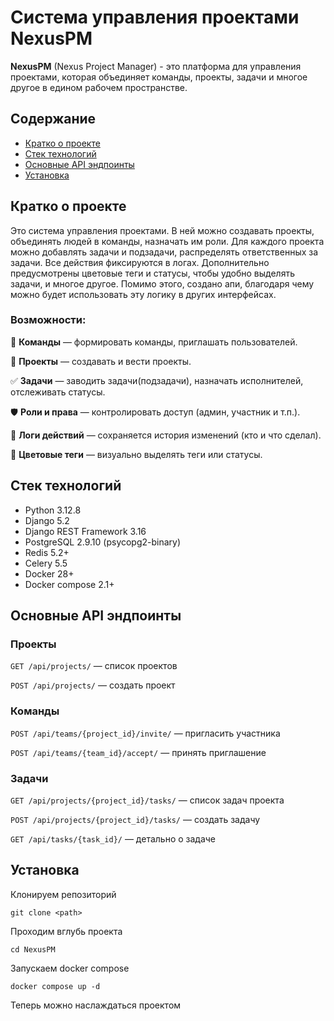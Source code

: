 # Система управления проектами NexusPM

**NexusPM** (Nexus Project Manager) - это платформа для управления проектами, 
которая объединяет команды, проекты, задачи и многое другое в едином рабочем пространстве.

## Содержание

* [Кратко о проекте](#кратко-о-проекте)
* [Стек технологий](#стек-технологий)
* [Основные API эндпоинты](#основные-api-эндпоинты)
* [Установка](#установка)

## 


## Кратко о проекте

Это система управления проектами. В ней можно создавать проекты, объединять людей в команды, назначать им роли. Для каждого проекта можно добавлять задачи и подзадачи, распределять ответственных за задачи. Все действия фиксируются в логах. Дополнительно предусмотрены цветовые теги и статусы,
чтобы удобно выделять задачи, и многое другое. Помимо этого, создано апи, благодаря чему можно будет использовать эту логику в других интерфейсах.

### Возможности:

👥 **Команды** — формировать команды, приглашать пользователей.

📌 **Проекты** — создавать и вести проекты.

✅ **Задачи** — заводить задачи(подзадачи), назначать исполнителей, отслеживать статусы.

🛡 **Роли и права** — контролировать доступ (админ, участник и т.п.).

📝 **Логи действий** — сохраняется история изменений (кто и что сделал).

🎨 **Цветовые теги** — визуально выделять теги или статусы.



## Стек технологий

* Python 3.12.8
* Django 5.2
* Django REST Framework 3.16
* PostgreSQL 2.9.10 (psycopg2-binary)
* Redis 5.2+
* Celery 5.5
* Docker 28+
* Docker compose 2.1+


## Основные API эндпоинты
### Проекты

`GET /api/projects/` — список проектов

`POST /api/projects/` — создать проект

### Команды

`POST /api/teams/{project_id}/invite/` — пригласить участника

`POST /api/teams/{team_id}/accept/` — принять приглашение

### Задачи

`GET /api/projects/{project_id}/tasks/` — список задач проекта

`POST /api/projects/{project_id}/tasks/` — создать задачу

`GET /api/tasks/{task_id}/` — детально о задаче

## Установка


Клонируем репозиторий
```
git clone <path>
```

Проходим вглубь проекта
```
cd NexusPM
```

Запускаем docker compose
```
docker compose up -d
```

Теперь можно наслаждаться проектом